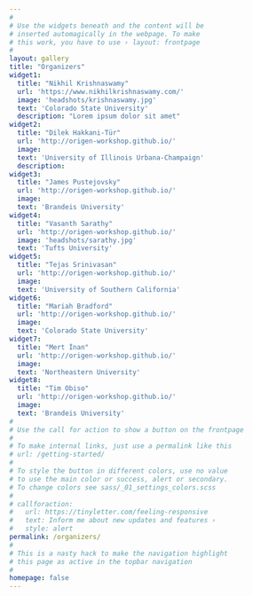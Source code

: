 ```yaml
---
#
# Use the widgets beneath and the content will be
# inserted automagically in the webpage. To make
# this work, you have to use › layout: frontpage
#
layout: gallery
title: "Organizers"
widget1:
  title: "Nikhil Krishnaswamy"
  url: 'https://www.nikhilkrishnaswamy.com/'
  image: 'headshots/krishnaswamy.jpg'
  text: 'Colorado State University'
  description: "Lorem ipsum dolor sit amet"
widget2:
  title: "Dilek Hakkani-Tür"
  url: 'http://origen-workshop.github.io/'
  image: 
  text: 'University of Illinois Urbana-Champaign'
  description:
widget3:
  title: "James Pustejovsky"
  url: 'http://origen-workshop.github.io/'
  image: 
  text: 'Brandeis University'
widget4:
  title: "Vasanth Sarathy"
  url: 'http://origen-workshop.github.io/'
  image: 'headshots/sarathy.jpg'
  text: 'Tufts University'
widget5:
  title: "Tejas Srinivasan"
  url: 'http://origen-workshop.github.io/'
  image: 
  text: 'University of Southern California'
widget6:
  title: "Mariah Bradford"
  url: 'http://origen-workshop.github.io/'
  image: 
  text: 'Colorado State University'
widget7:
  title: "Mert İnan"
  url: 'http://origen-workshop.github.io/'
  image: 
  text: 'Northeastern University'
widget8:
  title: "Tim Obiso"
  url: 'http://origen-workshop.github.io/'
  image: 
  text: 'Brandeis University'
#
# Use the call for action to show a button on the frontpage
#
# To make internal links, just use a permalink like this
# url: /getting-started/
#
# To style the button in different colors, use no value
# to use the main color or success, alert or secondary.
# To change colors see sass/_01_settings_colors.scss
#
# callforaction:
#   url: https://tinyletter.com/feeling-responsive
#   text: Inform me about new updates and features ›
#   style: alert
permalink: /organizers/
#
# This is a nasty hack to make the navigation highlight
# this page as active in the topbar navigation
#
homepage: false
---
```


